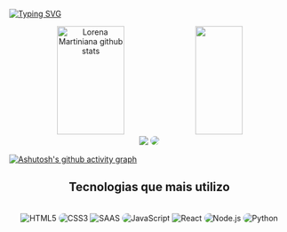 [![Typing SVG](https://readme-typing-svg.herokuapp.com/?color=FD367E&size=35&center=true&vCenter=true&width=1000&lines=HI+THERE,+MY+NAME+is+Lorena+Martiniana;I'm+a+full+stack+developer;I'm+from+Brazil;I+a+Information+systems+student;Welcome+to+my+GitHub+page!+:%29)](https://git.io/typing-svg)

<div align="center">  
  <img width="49%" height="195px" src="https://github-readme-stats.vercel.app/api?username=lorenammp&show_icons=true&count_private=true&hide_border=true&title_color=FD367E&icon_color=FD367E&text_color=E6E7E8&bg_color=0d1117" alt="Lorena Martiniana github stats" /> 
  <img width="41%" height="195px" src="https://github-readme-stats.vercel.app/api/top-langs/?username=lorenammp&layout=compact&hide_border=true&title_color=FD367E&text_color=00FAAC&bg_color=0d1117" />
</div>

<div align="center"> 
  <a href = "mailto:lorenammpaula@gmail.com"> <img src="https://img.shields.io/badge/-Gmail-%23333?style=for-the-badge&logo=gmail&logoColor=white" target="_blank"></a>
  <a href="www.linkedin.com/in/lorena-martiniana/" target="_blank"><img src="https://img.shields.io/badge/-LinkedIn-%230077B5?style=for-the-badge&logo=linkedin&logoColor=white" style="border-radius: 30px" target="_blank"></a> 
</div>

[![Ashutosh's github activity graph](https://github-readme-activity-graph.cyclic.app/graph?username=lorenammp&bg_color=0d1117&color=fd367e&line=00faac&point=fd367e&area=true&hide_border=true)](https://github.com/ashutosh00710/github-readme-activity-graph)

<div align="center">
  <h2>Tecnologias que mais utilizo</h2>
  <br/>
  <img src="https://img.shields.io/badge/HTML5-E34F26?style=for-the-badge&logo=html5&logoColor=white" alt="HTML5" target="_blank">
  <img src="https://img.shields.io/badge/CSS3-1572B6?style=for-the-badge&logo=css3&logoColor=white" style="border-radius: 30px" alt="CSS3" target="_blank">
  <img src="https://img.shields.io/badge/Sass-CC6699?style=for-the-badge&logo=sass&logoColor=white" alt="SAAS" target="_blank">
  <img src="https://img.shields.io/badge/JavaScript-323330?style=for-the-badge&logo=javascript&logoColor=F7DF1E" style="border-radius: 30px" alt="JavaScript" target="_blank">
  <img src="https://img.shields.io/badge/React-20232A?style=for-the-badge&logo=react&logoColor=61DAFB" alt="React" target="_blank">
  <img src="https://img.shields.io/badge/Node.js-43853D?style=for-the-badge&logo=node.js&logoColor=white" style="border-radius: 30px" alt="Node.js" target="_blank">
  <img src="https://img.shields.io/badge/Python-3776AB?style=for-the-badge&logo=python&logoColor=white" style="border-radius: 30px" alt="Python" target="_blank">
</div>

